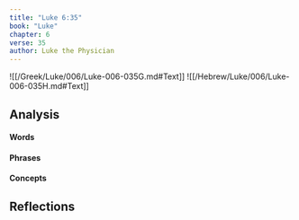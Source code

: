 ```yaml
---
title: "Luke 6:35"
book: "Luke"
chapter: 6
verse: 35
author: Luke the Physician
---
```

![[/Greek/Luke/006/Luke-006-035G.md#Text]]
![[/Hebrew/Luke/006/Luke-006-035H.md#Text]]

## Analysis

#### Words

#### Phrases

#### Concepts

## Reflections
